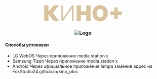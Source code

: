 <h3 align="center">
	<img src="https://raw.githubusercontent.com/FoxStudio24/kino_plus/main/logo%20256.png" width="256" alt="Logo"/><br/>
<h3 align="center">
	<img src="https://github.com/FoxStudio24/kino_plus/blob/main/img/promo.gif?raw=true" width="full" alt="Logo"/><br/>

	
 
 #### Способы устоновки
* LG WebOS
  Через приложение media station x
* Samsung Tizen
  Через приложение media station x
* Android
  Через официальное приложение lampa заменив адрес на
  FoxStudio24.github.io/kino_plus

